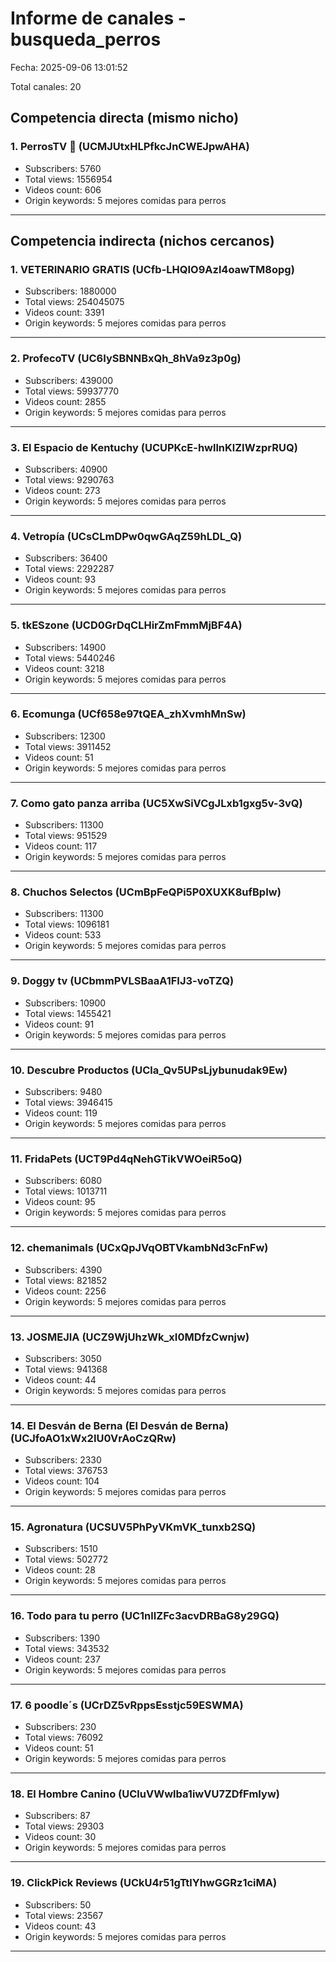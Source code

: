 # Informe de canales - busqueda_perros

Fecha: 2025-09-06 13:01:52

Total canales: 20

## Competencia directa (mismo nicho)

### 1. PerrosTV 🐶 (UCMJUtxHLPfkcJnCWEJpwAHA)

- Subscribers: 5760
- Total views: 1556954
- Videos count: 606
- Origin keywords: 5 mejores comidas para perros

---

## Competencia indirecta (nichos cercanos)

### 1. VETERINARIO GRATIS (UCfb-LHQIO9Azl4oawTM8opg)

- Subscribers: 1880000
- Total views: 254045075
- Videos count: 3391
- Origin keywords: 5 mejores comidas para perros

---

### 2. ProfecoTV (UC6IySBNNBxQh_8hVa9z3p0g)

- Subscribers: 439000
- Total views: 59937770
- Videos count: 2855
- Origin keywords: 5 mejores comidas para perros

---

### 3. El Espacio de Kentuchy (UCUPKcE-hwllnKlZIWzprRUQ)

- Subscribers: 40900
- Total views: 9290763
- Videos count: 273
- Origin keywords: 5 mejores comidas para perros

---

### 4. Vetropía (UCsCLmDPw0qwGAqZ59hLDL_Q)

- Subscribers: 36400
- Total views: 2292287
- Videos count: 93
- Origin keywords: 5 mejores comidas para perros

---

### 5. tkESzone (UCD0GrDqCLHirZmFmmMjBF4A)

- Subscribers: 14900
- Total views: 5440246
- Videos count: 3218
- Origin keywords: 5 mejores comidas para perros

---

### 6. Ecomunga (UCf658e97tQEA_zhXvmhMnSw)

- Subscribers: 12300
- Total views: 3911452
- Videos count: 51
- Origin keywords: 5 mejores comidas para perros

---

### 7. Como gato panza arriba (UC5XwSiVCgJLxb1gxg5v-3vQ)

- Subscribers: 11300
- Total views: 951529
- Videos count: 117
- Origin keywords: 5 mejores comidas para perros

---

### 8. Chuchos Selectos (UCmBpFeQPi5P0XUXK8ufBpIw)

- Subscribers: 11300
- Total views: 1096181
- Videos count: 533
- Origin keywords: 5 mejores comidas para perros

---

### 9. Doggy tv (UCbmmPVLSBaaA1FIJ3-voTZQ)

- Subscribers: 10900
- Total views: 1455421
- Videos count: 91
- Origin keywords: 5 mejores comidas para perros

---

### 10. Descubre Productos (UCla_Qv5UPsLjybunudak9Ew)

- Subscribers: 9480
- Total views: 3946415
- Videos count: 119
- Origin keywords: 5 mejores comidas para perros

---

### 11. FridaPets (UCT9Pd4qNehGTikVWOeiR5oQ)

- Subscribers: 6080
- Total views: 1013711
- Videos count: 95
- Origin keywords: 5 mejores comidas para perros

---

### 12. chemanimals (UCxQpJVqOBTVkambNd3cFnFw)

- Subscribers: 4390
- Total views: 821852
- Videos count: 2256
- Origin keywords: 5 mejores comidas para perros

---

### 13. JOSMEJIA (UCZ9WjUhzWk_xI0MDfzCwnjw)

- Subscribers: 3050
- Total views: 941368
- Videos count: 44
- Origin keywords: 5 mejores comidas para perros

---

### 14. El Desván de Berna (El Desván de Berna) (UCJfoAO1xWx2IU0VrAoCzQRw)

- Subscribers: 2330
- Total views: 376753
- Videos count: 104
- Origin keywords: 5 mejores comidas para perros

---

### 15. Agronatura (UCSUV5PhPyVKmVK_tunxb2SQ)

- Subscribers: 1510
- Total views: 502772
- Videos count: 28
- Origin keywords: 5 mejores comidas para perros

---

### 16. Todo para tu perro (UC1nlIZFc3acvDRBaG8y29GQ)

- Subscribers: 1390
- Total views: 343532
- Videos count: 237
- Origin keywords: 5 mejores comidas para perros

---

### 17. 6 poodle´s  (UCrDZ5vRppsEsstjc59ESWMA)

- Subscribers: 230
- Total views: 76092
- Videos count: 51
- Origin keywords: 5 mejores comidas para perros

---

### 18. El Hombre Canino (UCluVWwlba1iwVU7ZDfFmIyw)

- Subscribers: 87
- Total views: 29303
- Videos count: 30
- Origin keywords: 5 mejores comidas para perros

---

### 19. ClickPick Reviews (UCkU4r51gTtlYhwGGRz1ciMA)

- Subscribers: 50
- Total views: 23567
- Videos count: 43
- Origin keywords: 5 mejores comidas para perros

---

